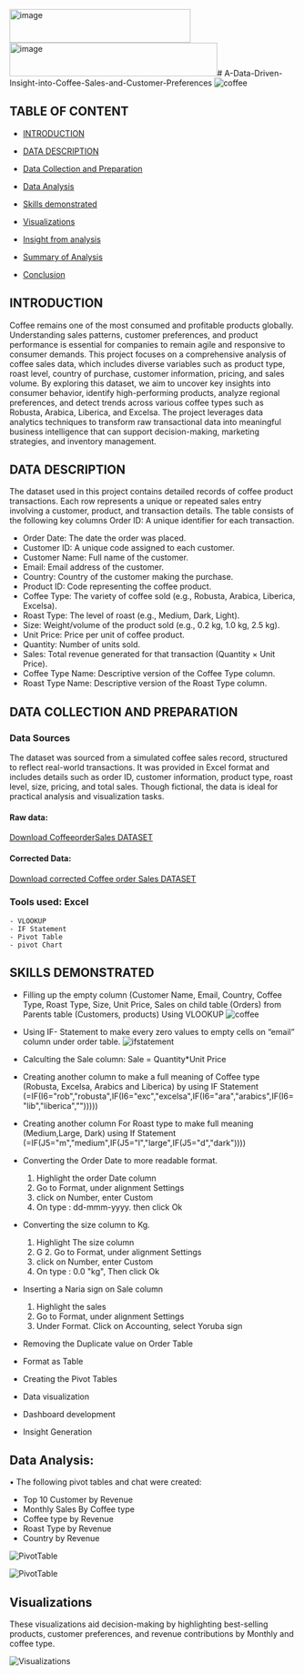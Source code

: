 <img width="318" height="59" alt="image" src="https://github.com/user-attachments/assets/7825af98-891a-4b1a-b09b-8eb7d4f6bc0b" /><img width="365" height="59" alt="image" src="https://github.com/user-attachments/assets/68823b94-3cdb-4e13-b2ed-0c3049f82afa" /># A-Data-Driven-Insight-into-Coffee-Sales-and-Customer-Preferences
![coffee](4coffee.PNG)

## TABLE OF CONTENT

- [INTRODUCTION](#Introduction)

- [DATA DESCRIPTION](#Data-Description)

- [Data Collection and Preparation ](#Data-Collection-and-Preparation)

- [Data Analysis](#Data-Analysis)

- [Skills demonstrated](#Skills-demonstrated)

- [Visualizations](#Visualizations)

- [Insight from analysis](#Insight-from-analysis)

- [Summary of Analysis](#Summary-of-Analysis)

- [Conclusion](#Conclusion)


## INTRODUCTION
Coffee remains one of the most consumed and profitable products globally. Understanding sales patterns, customer preferences, and product performance is essential for companies to remain agile and responsive to consumer demands. This project focuses on a comprehensive analysis of coffee sales data, which includes diverse variables such as product type, roast level, country of purchase, customer information, pricing, and sales volume.
By exploring this dataset, we aim to uncover key insights into consumer behavior, identify high-performing products, analyze regional preferences, and detect trends across various coffee types such as Robusta, Arabica, Liberica, and Excelsa. The project leverages data analytics techniques to transform raw transactional data into meaningful business intelligence that can support decision-making, marketing strategies, and inventory management.

## DATA DESCRIPTION
The dataset used in this project contains detailed records of coffee product transactions. Each row represents a unique or repeated sales entry involving a customer, product, and transaction details. The table consists of the following key columns Order ID: A unique identifier for each transaction.
 - Order Date: The date the order was placed.
 - Customer ID: A unique code assigned to each customer.
 - Customer Name: Full name of the customer.
 - Email: Email address of the customer.
 - Country: Country of the customer making the purchase.
 - Product ID: Code representing the coffee product.
 - Coffee Type: The variety of coffee sold (e.g., Robusta, Arabica, Liberica, Excelsa).
 - Roast Type: The level of roast (e.g., Medium, Dark, Light).
 - Size: Weight/volume of the product sold (e.g., 0.2 kg, 1.0 kg, 2.5 kg).
 - Unit Price: Price per unit of coffee product.
 - Quantity: Number of units sold.
 - Sales: Total revenue generated for that transaction (Quantity × Unit Price).
 - Coffee Type Name: Descriptive version of the Coffee Type column.
 - Roast Type Name: Descriptive version of the Roast Type column.

## DATA COLLECTION AND PREPARATION 
### Data Sources
The dataset was sourced from a simulated coffee sales record, structured to reflect real-world transactions. It was provided in Excel format and includes details such as order ID, customer information, product type, roast level, size, pricing, and total sales. Though fictional, the data is ideal for practical analysis and visualization tasks.
#### Raw data:
[Download CoffeeorderSales DATASET](coffeeOrdersData.xlsx)
#### Corrected Data:
[Download  corrected Coffee order Sales DATASET](CORRECTEDCOFFEEODERSALE.xlsx)

### Tools used: Excel
    - VLOOKUP
    - IF Statement
    - Pivot Table
    - pivot Chart
    
## SKILLS DEMONSTRATED
  - Filling up the empty column (Customer Name, Email, Country, Coffee Type, 
    Roast Type, Size, Unit Price, Sales on child table (Orders) from Parents table
    (Customers, products) Using VLOOKUP
    ![coffee](completecolomn.PNG)


   - Using IF- Statement to make every zero values to empty cells on “email” column under  order table.
       ![ifstatement](ifstatement.PNG)

   - Calculting the Sale column: Sale = Quantity*Unit Price
     
   - Creating another column to make a full meaning of Coffee type (Robusta, Excelsa, Arabics and Liberica) by using IF Statement
     (=IF(I6="rob","robusta",IF(I6="exc","excelsa",IF(I6="ara","arabics",IF(I6="lib","liberica","")))))
     
   - Creating another column For Roast type to make full meaning (Medium,Large, Dark) using If Statement
     (=IF(J5="m","medium",IF(J5="l","large",IF(J5="d","dark"))))

   - Converting the Order Date to more readable format.
      1. Highlight the order Date column
      2. Go to Format, under alignment Settings
      3. click on  Number, enter Custom
      4. On type : dd-mmm-yyyy. then click Ok

   - Converting the size column to Kg.
     1. Highlight The size column
     2. G 2. Go to Format, under alignment Settings
     3. click on  Number, enter Custom
     4. On type : 0.0 "kg", Then click Ok
   - Inserting a Naria sign on Sale column
     1. Highlight the sales
     2. Go to Format, under alignment Settings
     3. Under Format. Click on Accounting, select Yoruba sign
    
   - Removing the Duplicate value on Order Table
   - Format as Table
   - Creating the Pivot Tables
   - Data visualization 
   - Dashboard development 
   - Insight Generation 

## Data Analysis:
•	The following pivot tables and chat were created:
 - Top 10 Customer by Revenue
 - Monthly Sales By Coffee type
 - Coffee type by Revenue
 - Roast Type by Revenue
 - Country by Revenue
   
 ![PivotTable](pivot1.PNG)

 ![PivotTable](pivot2.PNG)

## Visualizations
These visualizations aid decision-making by highlighting best-selling products, customer preferences, and revenue contributions by Monthly and coffee type.

![Visualizations](visual.PNG)


